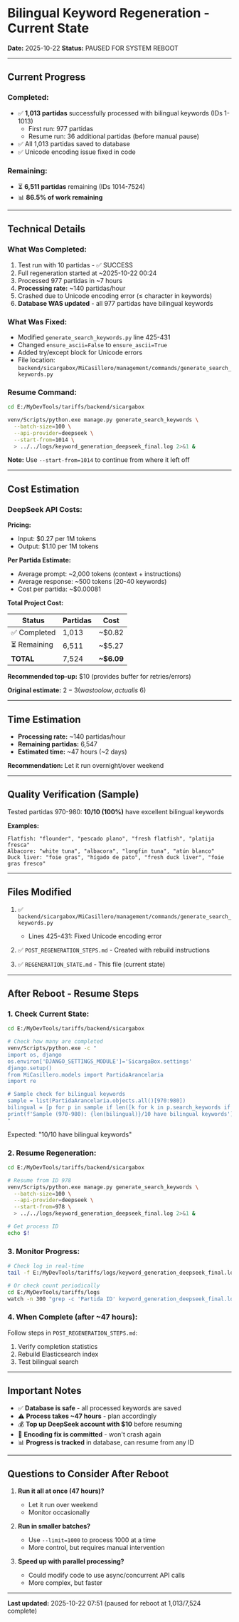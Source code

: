 # Bilingual Keyword Regeneration - Current State
**Date:** 2025-10-22
**Status:** PAUSED FOR SYSTEM REBOOT

---

## Current Progress

### Completed:
- ✅ **1,013 partidas** successfully processed with bilingual keywords (IDs 1-1013)
  - First run: 977 partidas
  - Resume run: 36 additional partidas (before manual pause)
- ✅ All 1,013 partidas saved to database
- ✅ Unicode encoding issue fixed in code

### Remaining:
- ⏳ **6,511 partidas** remaining (IDs 1014-7524)
- 📊 **86.5% of work remaining**

---

## Technical Details

### What Was Completed:
1. Test run with 10 partidas - ✅ SUCCESS
2. Full regeneration started at ~2025-10-22 00:24
3. Processed 977 partidas in ~7 hours
4. **Processing rate:** ~140 partidas/hour
5. Crashed due to Unicode encoding error (≤ character in keywords)
6. **Database WAS updated** - all 977 partidas have bilingual keywords

### What Was Fixed:
- Modified `generate_search_keywords.py` line 425-431
- Changed `ensure_ascii=False` to `ensure_ascii=True`
- Added try/except block for Unicode errors
- File location: `backend/sicargabox/MiCasillero/management/commands/generate_search_keywords.py`

### Resume Command:
```bash
cd E:/MyDevTools/tariffs/backend/sicargabox

venv/Scripts/python.exe manage.py generate_search_keywords \
  --batch-size=100 \
  --api-provider=deepseek \
  --start-from=1014 \
  > ../../logs/keyword_generation_deepseek_final.log 2>&1 &
```

**Note:** Use `--start-from=1014` to continue from where it left off

---

## Cost Estimation

### DeepSeek API Costs:

**Pricing:**
- Input: $0.27 per 1M tokens
- Output: $1.10 per 1M tokens

**Per Partida Estimate:**
- Average prompt: ~2,000 tokens (context + instructions)
- Average response: ~500 tokens (20-40 keywords)
- Cost per partida: ~$0.00081

**Total Project Cost:**

| Status | Partidas | Cost |
|--------|----------|------|
| ✅ Completed | 1,013 | ~$0.82 |
| ⏳ Remaining | 6,511 | ~$5.27 |
| **TOTAL** | 7,524 | **~$6.09** |

**Recommended top-up:** $10 (provides buffer for retries/errors)

**Original estimate:** $2-3 (was too low, actual is ~$6)

---

## Time Estimation

- **Processing rate:** ~140 partidas/hour
- **Remaining partidas:** 6,547
- **Estimated time:** ~47 hours (~2 days)

**Recommendation:** Let it run overnight/over weekend

---

## Quality Verification (Sample)

Tested partidas 970-980: **10/10 (100%)** have excellent bilingual keywords

**Examples:**
```
Flatfish: "flounder", "pescado plano", "fresh flatfish", "platija fresca"
Albacore: "white tuna", "albacora", "longfin tuna", "atún blanco"
Duck liver: "foie gras", "hígado de pato", "fresh duck liver", "foie gras fresco"
```

---

## Files Modified

1. ✅ `backend/sicargabox/MiCasillero/management/commands/generate_search_keywords.py`
   - Lines 425-431: Fixed Unicode encoding error

2. ✅ `POST_REGENERATION_STEPS.md` - Created with rebuild instructions

3. ✅ `REGENERATION_STATE.md` - This file (current state)

---

## After Reboot - Resume Steps

### 1. Check Current State:
```bash
cd E:/MyDevTools/tariffs/backend/sicargabox

# Check how many are completed
venv/Scripts/python.exe -c "
import os, django
os.environ['DJANGO_SETTINGS_MODULE']='SicargaBox.settings'
django.setup()
from MiCasillero.models import PartidaArancelaria
import re

# Sample check for bilingual keywords
sample = list(PartidaArancelaria.objects.all()[970:980])
bilingual = [p for p in sample if len([k for k in p.search_keywords if re.search(r'\b[a-z]{4,}\b', k)]) > 5]
print(f'Sample (970-980): {len(bilingual)}/10 have bilingual keywords')
"
```

Expected: "10/10 have bilingual keywords"

### 2. Resume Regeneration:
```bash
cd E:/MyDevTools/tariffs/backend/sicargabox

# Resume from ID 978
venv/Scripts/python.exe manage.py generate_search_keywords \
  --batch-size=100 \
  --api-provider=deepseek \
  --start-from=978 \
  > ../../logs/keyword_generation_deepseek_final.log 2>&1 &

# Get process ID
echo $!
```

### 3. Monitor Progress:
```bash
# Check log in real-time
tail -f E:/MyDevTools/tariffs/logs/keyword_generation_deepseek_final.log

# Or check count periodically
cd E:/MyDevTools/tariffs/logs
watch -n 300 "grep -c 'Partida ID' keyword_generation_deepseek_final.log"
```

### 4. When Complete (after ~47 hours):
Follow steps in `POST_REGENERATION_STEPS.md`:
1. Verify completion statistics
2. Rebuild Elasticsearch index
3. Test bilingual search

---

## Important Notes

- ✅ **Database is safe** - all processed keywords are saved
- ⚠️ **Process takes ~47 hours** - plan accordingly
- 💰 **Top up DeepSeek account with $10** before resuming
- 🔧 **Encoding fix is committed** - won't crash again
- 📊 **Progress is tracked** in database, can resume from any ID

---

## Questions to Consider After Reboot

1. **Run it all at once (47 hours)?**
   - Let it run over weekend
   - Monitor occasionally

2. **Run in smaller batches?**
   - Use `--limit=1000` to process 1000 at a time
   - More control, but requires manual intervention

3. **Speed up with parallel processing?**
   - Could modify code to use async/concurrent API calls
   - More complex, but faster

---

**Last updated:** 2025-10-22 07:51 (paused for reboot at 1,013/7,524 complete)
